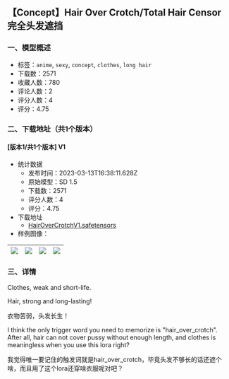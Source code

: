 ## 【Concept】Hair Over Crotch/Total Hair Censor 完全头发遮挡
### 一、模型概述

- 标签：`anime`, `sexy`, `concept`, `clothes`, `long hair`
- 下载数：2571
- 收藏人数：780
- 评论人数：2
- 评分人数：4
- 评分：4.75

### 二、下载地址（共1个版本）

#### [版本1/共1个版本] V1

- 统计数据
  - 发布时间：2023-03-13T16:38:11.628Z
  - 原始模型：SD 1.5
  - 下载数：2571
  - 评分人数：4
  - 评分：4.75
- 下载地址
  - [HairOverCrotchV1.safetensors](https://civitai.com/api/download/models/20771)
- 样例图像：

| <img src="https://image.civitai.com/xG1nkqKTMzGDvpLrqFT7WA/656486ca-59b4-495b-6be3-5401542c9200/width=450/244286.jpeg" /> | <img src="https://image.civitai.com/xG1nkqKTMzGDvpLrqFT7WA/6aef3123-8c7b-4a7d-e5dd-ba2412c3b400/width=450/219853.jpeg" /> | <img src="https://image.civitai.com/xG1nkqKTMzGDvpLrqFT7WA/bb8460d4-d8ff-4948-02fb-010516b4f400/width=450/219856.jpeg" /> | <img src="https://image.civitai.com/xG1nkqKTMzGDvpLrqFT7WA/4647d857-aa46-4cf6-c0da-23c904f95700/width=450/244285.jpeg" /> |
| ---- | ---- | ---- | ---- |


### 三、详情
<p>Clothes, weak and short-life. </p><p>Hair, strong and long-lasting!</p><p>衣物苦弱，头发长生！ </p><p>I think the only trigger word you need to memorize is "hair_over_crotch". After all, hair can not cover pussy without enough length, and clothes is meaningless when you use this lora right?</p><p>我觉得唯一要记住的触发词就是hair_over_crotch，毕竟头发不够长的话还遮个啥，而且用了这个lora还穿啥衣服呢对吧？</p>